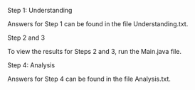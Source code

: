 Step 1: Understanding

Answers for Step 1 can be found in the file Understanding.txt.


Step 2 and 3

To view the results for Steps 2 and 3, run the Main.java file.


Step 4: Analysis

Answers for Step 4 can be found in the file Analysis.txt.
